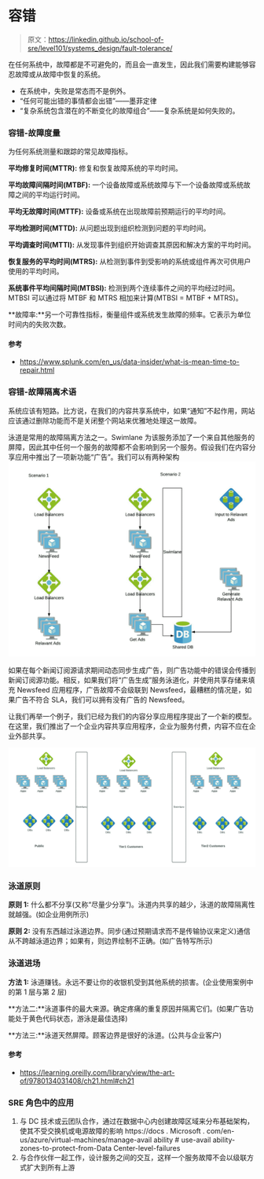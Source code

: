 # 容错

> 原文：<https://linkedin.github.io/school-of-sre/level101/systems_design/fault-tolerance/>

在任何系统中，故障都是不可避免的，而且会一直发生，因此我们需要构建能够容忍故障或从故障中恢复的系统。

*   在系统中，失败是常态而不是例外。
*   “任何可能出错的事情都会出错”——墨菲定律
*   “复杂系统包含潜在的不断变化的故障组合”——复杂系统是如何失败的。

### 容错-故障度量

为任何系统测量和跟踪的常见故障指标。

**平均修复时间(MTTR):** 修复和恢复故障系统的平均时间。

**平均故障间隔时间(MTBF):** 一个设备故障或系统故障与下一个设备故障或系统故障之间的平均运行时间。

**平均无故障时间(MTTF):** 设备或系统在出现故障前预期运行的平均时间。

**平均检测时间(MTTD):** 从问题出现到组织检测到问题的平均时间。

**平均调查时间(MTTI):** 从发现事件到组织开始调查其原因和解决方案的平均时间。

**恢复服务的平均时间(MTRS):** 从检测到事件到受影响的系统或组件再次可供用户使用的平均时间。

**系统事件平均间隔时间(MTBSI):** 检测到两个连续事件之间的平均经过时间。MTBSI 可以通过将 MTBF 和 MTRS 相加来计算(MTBSI = MTBF + MTRS)。

**故障率:**另一个可靠性指标，衡量组件或系统发生故障的频率。它表示为单位时间内的失败次数。

#### 参考

*   https://www.splunk.com/en_us/data-insider/what-is-mean-time-to-repair.html

### 容错-故障隔离术语

系统应该有短路。比方说，在我们的内容共享系统中，如果“通知”不起作用，网站应该通过删除功能而不是关闭整个网站来优雅地处理这一故障。

泳道是常用的故障隔离方法之一。Swimlane 为该服务添加了一个来自其他服务的屏障，因此其中任何一个服务的故障都不会影响到另一个服务。假设我们在内容分享应用中推出了一项新功能“广告”。我们可以有两种架构![Swimlane](img/9972bb876bee837d36dcf77aa25ff3bc.png)

如果在每个新闻订阅源请求期间动态同步生成广告，则广告功能中的错误会传播到新闻订阅源功能。相反，如果我们将“广告生成”服务泳道化，并使用共享存储来填充 Newsfeed 应用程序，广告故障不会级联到 Newsfeed，最糟糕的情况是，如果广告不符合 SLA，我们可以拥有没有广告的 Newsfeed。

让我们再举一个例子，我们已经为我们的内容分享应用程序提出了一个新的模型。在这里，我们推出了一个企业内容共享应用程序，企业为服务付费，内容不应在企业外部共享。

![Swimlane-principles](img/4d57b319a7f41ba6aef322d98f2c2942.png)

### 泳道原则

**原则 1:** 什么都不分享(又称“尽量少分享”)。泳道内共享的越少，泳道的故障隔离性就越强。(如企业用例所示)

**原则 2:** 没有东西越过泳道边界。同步(通过预期请求而不是传输协议来定义)通信从不跨越泳道边界；如果有，则边界绘制不正确。(如广告特写所示)

### 泳道进场

**方法 1:** 泳道赚钱。永远不要让你的收银机受到其他系统的损害。(企业使用案例中的第 1 层与第 2 层)

**方法二:**泳道事件的最大来源。确定疼痛的重复原因并隔离它们。(如果广告功能处于黄色代码状态，游泳是最佳选择)

**方法三:**泳道天然屏障。顾客边界是很好的泳道。(公共与企业客户)

#### 参考

*   https://learning.oreilly.com/library/view/the-art-of/9780134031408/ch21.html#ch21

### SRE 角色中的应用

1.  与 DC 技术或云团队合作，通过在数据中心内创建故障区域来分布基础架构，使其不受交换机或电源故障的影响 https://docs . Microsoft . com/en-us/azure/virtual-machines/manage-avail ability # use-avail ability-zones-to-protect-from-Data Center-level-failures
2.  与合作伙伴一起工作，设计服务之间的交互，这样一个服务故障不会以级联方式扩大到所有上游